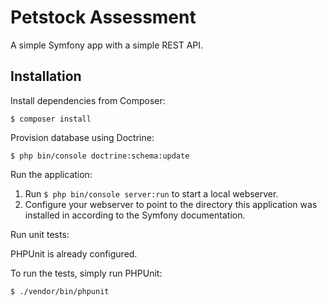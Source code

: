 Petstock Assessment
===================

A simple Symfony app with a simple REST API.

Installation
------------

Install dependencies from Composer:

```$ composer install```

Provision database using Doctrine:

```$ php bin/console doctrine:schema:update```

Run the application:

1. Run ```$ php bin/console server:run``` to start a local webserver.
2. Configure your webserver to point to the directory this application was installed in according to the Symfony documentation.

Run unit tests:

PHPUnit is already configured.

To run the tests, simply run PHPUnit:

```$ ./vendor/bin/phpunit```
